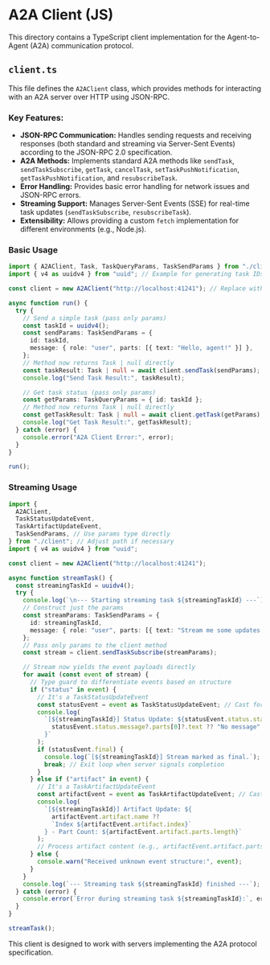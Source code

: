 # A2A Client (JS)

This directory contains a TypeScript client implementation for the Agent-to-Agent (A2A) communication protocol.

## `client.ts`

This file defines the `A2AClient` class, which provides methods for interacting with an A2A server over HTTP using JSON-RPC.

### Key Features:

- **JSON-RPC Communication:** Handles sending requests and receiving responses (both standard and streaming via Server-Sent Events) according to the JSON-RPC 2.0 specification.
- **A2A Methods:** Implements standard A2A methods like `sendTask`, `sendTaskSubscribe`, `getTask`, `cancelTask`, `setTaskPushNotification`, `getTaskPushNotification`, and `resubscribeTask`.
- **Error Handling:** Provides basic error handling for network issues and JSON-RPC errors.
- **Streaming Support:** Manages Server-Sent Events (SSE) for real-time task updates (`sendTaskSubscribe`, `resubscribeTask`).
- **Extensibility:** Allows providing a custom `fetch` implementation for different environments (e.g., Node.js).

### Basic Usage

```typescript
import { A2AClient, Task, TaskQueryParams, TaskSendParams } from "./client"; // Import necessary types
import { v4 as uuidv4 } from "uuid"; // Example for generating task IDs

const client = new A2AClient("http://localhost:41241"); // Replace with your server URL

async function run() {
  try {
    // Send a simple task (pass only params)
    const taskId = uuidv4();
    const sendParams: TaskSendParams = {
      id: taskId,
      message: { role: "user", parts: [{ text: "Hello, agent!" }] },
    };
    // Method now returns Task | null directly
    const taskResult: Task | null = await client.sendTask(sendParams);
    console.log("Send Task Result:", taskResult);

    // Get task status (pass only params)
    const getParams: TaskQueryParams = { id: taskId };
    // Method now returns Task | null directly
    const getTaskResult: Task | null = await client.getTask(getParams);
    console.log("Get Task Result:", getTaskResult);
  } catch (error) {
    console.error("A2A Client Error:", error);
  }
}

run();
```

### Streaming Usage

```typescript
import {
  A2AClient,
  TaskStatusUpdateEvent,
  TaskArtifactUpdateEvent,
  TaskSendParams, // Use params type directly
} from "./client"; // Adjust path if necessary
import { v4 as uuidv4 } from "uuid";

const client = new A2AClient("http://localhost:41241");

async function streamTask() {
  const streamingTaskId = uuidv4();
  try {
    console.log(`\n--- Starting streaming task ${streamingTaskId} ---`);
    // Construct just the params
    const streamParams: TaskSendParams = {
      id: streamingTaskId,
      message: { role: "user", parts: [{ text: "Stream me some updates!" }] },
    };
    // Pass only params to the client method
    const stream = client.sendTaskSubscribe(streamParams);

    // Stream now yields the event payloads directly
    for await (const event of stream) {
      // Type guard to differentiate events based on structure
      if ("status" in event) {
        // It's a TaskStatusUpdateEvent
        const statusEvent = event as TaskStatusUpdateEvent; // Cast for clarity
        console.log(
          `[${streamingTaskId}] Status Update: ${statusEvent.status.state} - ${
            statusEvent.status.message?.parts[0]?.text ?? "No message"
          }`
        );
        if (statusEvent.final) {
          console.log(`[${streamingTaskId}] Stream marked as final.`);
          break; // Exit loop when server signals completion
        }
      } else if ("artifact" in event) {
        // It's a TaskArtifactUpdateEvent
        const artifactEvent = event as TaskArtifactUpdateEvent; // Cast for clarity
        console.log(
          `[${streamingTaskId}] Artifact Update: ${
            artifactEvent.artifact.name ??
            `Index ${artifactEvent.artifact.index}`
          } - Part Count: ${artifactEvent.artifact.parts.length}`
        );
        // Process artifact content (e.g., artifactEvent.artifact.parts[0].text)
      } else {
        console.warn("Received unknown event structure:", event);
      }
    }
    console.log(`--- Streaming task ${streamingTaskId} finished ---`);
  } catch (error) {
    console.error(`Error during streaming task ${streamingTaskId}:`, error);
  }
}

streamTask();
```

This client is designed to work with servers implementing the A2A protocol specification.
